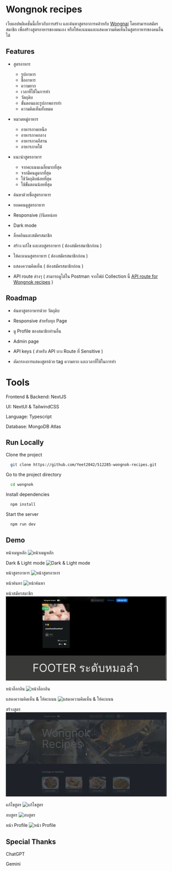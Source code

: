 
# Wongnok recipes 

เว็บแอปพลิเคชั่นนี้เกี่ยวกับการสร้าง และค้นหาสูตรอาการคล้ายกับ [Wongnai](https://www.wongnai.com/) โดยสามารถสมัครสมาชิก เพื่อสร้างสูตรอาหารของตนเอง หรือให้คะแนนและแสดงความคิดเห็นในสูตรอาหารของคนอื่นได้

## Features

- สูตรอาหาร
    - รูปอาหาร
    - ชื่ออาหาร
    - ความยาก
    - เวลาที่ใช้ในการทำ
    - วัตถุดิบ
    - ขั้นตอนและรูปภาพการทำ
    - ความคิดเห็นทั้งหมด

- หมวดหมู่อาหาร
    - อาหารภาคเหนือ
    - อาหารภาคกลาง
    - อาหารภาคอีสาน
    - อาหารภาคใต้

- แนะนำสูตรอาหาร
    - จากคะแนนเฉลี่ยมากที่สุด
    - จากมีคนดูมากที่สุด
    - ใช้วัตถุดิบน้อยที่สุด
    - ใช้ขั้นตอนน้อยที่สุด

- ค้นหาด้วยชื่อสูตรอาหาร

- ยอดคนดูสูตรอาหาร

- Responsive //นิดหน่อย

- Dark mode

- ล็อคอินและสมัครสมาชิก

- สร้าง แก้ไข และลบสูตรอาหาร ( ต้องสมัครสมาชิกก่อน )

- ให้คะแนนสูตรอาหาร ( ต้องสมัครสมาชิกก่อน )

- แสดงความคิดเห็น ( ต้องสมัครสมาชิกก่อน )

- API route ต่างๆ ( สามารถดูได้ใน Postman จากไฟล์ Collection นี้ [API route for Wongnok recipes](https://github.com/Yeet2042/512285-wongnok-recipes/blob/main/API%20route%20for%20Wongnok%20recipes.postman_collection.json) )


## Roadmap

- ค้นหาสูตรอาหารด้วย วัตถุดิบ

- Responsive สำหรับทุก Page

- ดู Profile ของสมาชิกท่านอื่น

- Admin page

- API keys ( สำหรับ API บาง Route ที่ Sensitive )

- คัดกรองการแสดงสูตรด้วย tag ความยาก และเวลาที่ใช้ในการทำ
# Tools

Frontend & Backend: NextJS

UI: NextUI & TailwindCSS

Language: Typescript

Database: MongoDB Atlas
## Run Locally

Clone the project

```bash
  git clone https://github.com/Yeet2042/512285-wongnok-recipes.git
```

Go to the project directory

```bash
  cd wongnok
```

Install dependencies

```bash
  npm install
```

Start the server

```bash
  npm run dev
```


## Demo

หน้าเมนูหลัก
![หน้าเมนูหลัก](https://github.com/Yeet2042/512285-wongnok-recipes/blob/main/demo/main_page.gif?raw=true)

Dark & Light mode
![Dark & Light mode](https://github.com/Yeet2042/512285-wongnok-recipes/blob/main/demo/Darkmode.gif?raw=true)

หน้าสูตรอาหาร
![หน้าสูตรอาหาร](https://github.com/Yeet2042/512285-wongnok-recipes/blob/main/demo/recipe.gif?raw=true)

หน้าค้นหา
![หน้าค้นหา](https://github.com/Yeet2042/512285-wongnok-recipes/blob/main/demo/search.gif?raw=true)

หน้าสมัครสมาชิก
![หน้าสมัครสมาชิก](https://github.com/Yeet2042/512285-wongnok-recipes/blob/main/demo/sign_up.gif?raw=true)

หน้าล็อกอิน
![หน้าล็อกอิน](https://github.com/Yeet2042/512285-wongnok-recipes/blob/main/demo/login.gif?raw=true)

แสดงความคิดเห็น & ให้คะแนน
![แสดงความคิดเห็น & ให้คะแนน](https://github.com/Yeet2042/512285-wongnok-recipes/blob/main/demo/comment_rating.gif?raw=true)

สร้างสูตร
![สร้างสูตร](https://github.com/Yeet2042/512285-wongnok-recipes/blob/main/demo/create.gif?raw=true)


แก้ไขสูตร
![แก้ไขสูตร](https://github.com/Yeet2042/512285-wongnok-recipes/blob/main/demo/delete.gif?raw=true)


ลบสูตร
![ลบสูตร](https://github.com/Yeet2042/512285-wongnok-recipes/blob/main/demo/delete.gif?raw=true)


หน้า Profile
![หน้า Profile](https://github.com/Yeet2042/512285-wongnok-recipes/blob/main/demo/profile.gif?raw=true)

## Special Thanks

ChatGPT

Gemini
